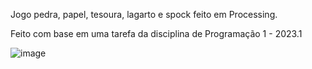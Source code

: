 Jogo pedra, papel, tesoura, lagarto e spock feito em Processing.

Feito com base em uma tarefa da disciplina de Programação 1 - 2023.1 

![image](https://github.com/DaviCalo/PID/assets/147265692/c6c4a043-7701-471d-b22e-a8da43ed72a0)
